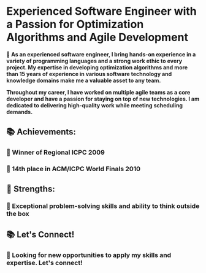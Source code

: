 # Experienced Software Engineer with a Passion for Optimization Algorithms and Agile Development


**👋 As an experienced software engineer, I bring hands-on experience in a variety of programming languages and a strong work ethic to every project. My expertise in developing optimization algorithms and more than 15 years of experience in various software technology and knowledge domains make me a valuable asset to any team.**

**Throughout my career, I have worked on multiple agile teams as a core developer and have a passion for staying on top of new technologies. I am dedicated to delivering high-quality work while meeting scheduling demands.**

## 📚 Achievements:
### 🥇 Winner of Regional ICPC 2009
### 🥇 14th place in ACM/ICPC World Finals 2010

## 💪 Strengths:
### 🧠 Exceptional problem-solving skills and ability to think outside the box

## 📚 Let's Connect!
### 👀 Looking for new opportunities to apply my skills and expertise. Let's connect!
